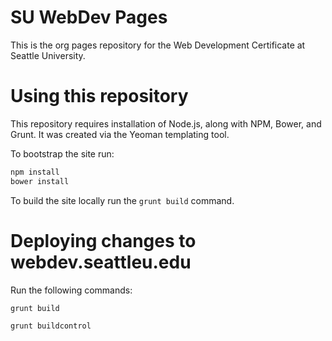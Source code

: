 # SU WebDev Pages

This is the org pages repository for the Web Development Certificate at Seattle University.

Using this repository
=====================
This repository requires installation of Node.js, along with NPM, Bower, and Grunt. It was created via the Yeoman templating tool.

To bootstrap the site run:

```bash
npm install
bower install
```

To build the site locally run the ``grunt build`` command.


Deploying changes to webdev.seattleu.edu
========================================
Run the following commands:

```
grunt build

grunt buildcontrol
```
